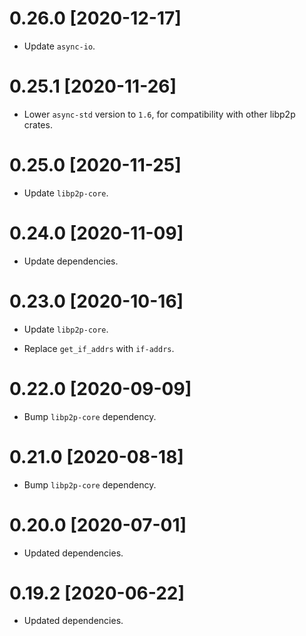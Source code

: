 # 0.26.0 [2020-12-17]

- Update `async-io`.

# 0.25.1 [2020-11-26]

- Lower `async-std` version to `1.6`, for compatibility
  with other libp2p crates.

# 0.25.0 [2020-11-25]

- Update `libp2p-core`.

# 0.24.0 [2020-11-09]

- Update dependencies.

# 0.23.0 [2020-10-16]

- Update `libp2p-core`.

- Replace `get_if_addrs` with `if-addrs`.

# 0.22.0 [2020-09-09]

- Bump `libp2p-core` dependency.

# 0.21.0 [2020-08-18]

- Bump `libp2p-core` dependency.

# 0.20.0 [2020-07-01]

- Updated dependencies.

# 0.19.2 [2020-06-22]

- Updated dependencies.

